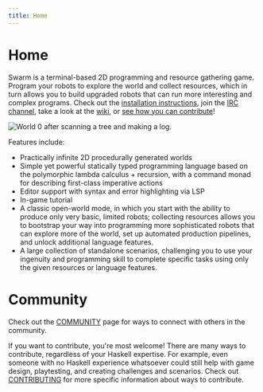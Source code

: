 ```yaml
---
title: Home
---
```


Home
====

Swarm is a terminal-based 2D programming and resource gathering
game. Program your robots to explore the world and collect resources,
which in turn allows you to build upgraded robots that can run more
interesting and complex programs.  Check out the [installation
instructions](/installing), join the [IRC
channel](https://github.com/swarm-game/swarm/blob/main/COMMUNITY.md),
take a look at the [wiki](https://github.com/swarm-game/swarm/wiki),
or [see how you can
contribute](https://github.com/swarm-game/swarm/blob/main/CONTRIBUTING.md)!

![World 0 after scanning a tree and making a
log.](/images/tutorial/log.png)

Features include:

* Practically infinite 2D procedurally generated worlds
* Simple yet powerful statically typed programming language based on
  the polymorphic lambda calculus + recursion, with a command monad
  for describing first-class imperative actions
* Editor support with syntax and error highlighting via LSP
* In-game tutorial
* A classic open-world mode, in which you start with the ability to
  produce only very basic, limited robots; collecting resources allows
  you to bootstrap your way into programming more sophisticated robots
  that can explore more of the world, set up automated production
  pipelines, and unlock additional language features.
* A large collection of standalone scenarios, challenging you to use
  your ingenuity and programming skill to complete specific tasks
  using only the given resources or language features.

Community
=========

Check out the
[COMMUNITY](https://github.com/swarm-game/swarm/blob/main/COMMUNITY.md)
page for ways to connect with others in the community.

If you want to contribute, you're most welcome!  There are many ways
to contribute, regardless of your Haskell expertise.  For example,
even someone with no Haskell experience whatsoever could still help
with game design, playtesting, and creating challenges and
scenarios.  Check out
[CONTRIBUTING](https://github.com/swarm-game/swarm/blob/main/CONTRIBUTING.md)
for more specific information about ways to contribute.
